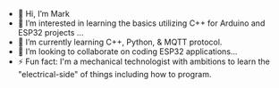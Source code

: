 - 👋 Hi, I’m Mark
- 👀 I’m interested in learning the basics utilizing C++ for Arduino and ESP32 projects ...
- 🌱 I’m currently learning C++, Python, & MQTT protocol.
- 💞️ I’m looking to collaborate on coding ESP32 applications...
- ⚡ Fun fact: I'm a mechanical technologist with ambitions to learn the "electrical-side" of things including how to program.

<!---
MM00RE814/MM00RE814 is a ✨ special ✨ repository because its `README.md` (this file) appears on your GitHub profile.
You can click the Preview link to take a look at your changes.
--->
